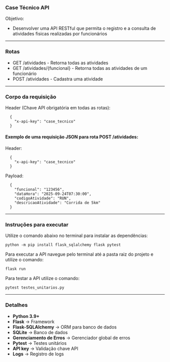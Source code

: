 
### **Case Técnico API**
Objetivo:
- Desenvolver uma API RESTful que permita o registro e a consulta de atividades fisicas realizadas por funcionários

---
### **Rotas**
- GET /atividades - Retorna todas as atividades
- GET /atividades/{funcional} - Retorna todas as atividades de um funcionário
- POST /atividades - Cadastra uma atividade
---

### **Corpo da requisição**

Header (Chave API obrigatória em todas as rotas):
```
  {
    "x-api-key": "case_tecnico"
  }
```

#### Exemplo de uma requisição JSON para rota POST /atividades:

Header:
```
  {
    "x-api-key": "case_tecnico"
  }
```

Payload:

```
  {
    "funcional": "123456",
    "dataHora": "2025-09-24T07:30:00",
    "codigoAtividade": "RUN",
    "descricaoAtividade": "Corrida de 5km"
  }
```

---

### **Instruções para executar**

Utilize o comando abaixo no terminal para instalar as dependências:

```
python -m pip install flask_sqlalchemy flask pytest
```

Para executar a API navegue pelo terminal até a pasta raiz do projeto e utilize o comando:
```
flask run
```

Para testar a API utilize o comando:
```
pytest testes_unitarios.py
```
---
### **Detalhes**

- **Python 3.9+**
- **Flask** → Framework
- **Flask-SQLAlchemy** → ORM para banco de dados
- **SQLite** → Banco de dados
- **Gerenciamento de Erros** → Gerenciador global de erros
- **Pytest** -> Testes unitários
- **API key** -> Validação chave API
- **Logs** -> Registro de logs
